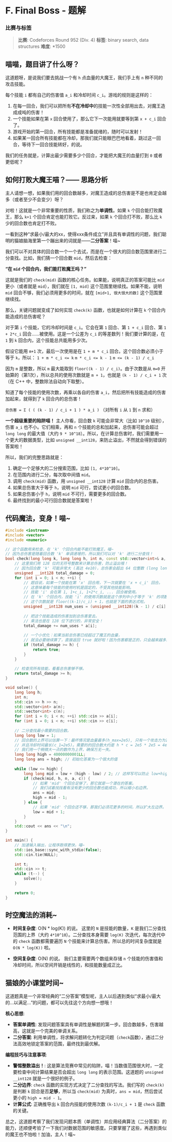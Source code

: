 # F. Final Boss - 题解

### 比赛与标签
> **比赛**: Codeforces Round 952 (Div. 4)
> **标签**: binary search, data structures
> **难度**: *1500

## 喵喵，题目讲了什么呀？
这道题呀，是说我们要去挑战一个有 `h` 点血量的大魔王，我们手上有 `n` 种不同的攻击技能。

每个技能 `i` 都有自己的伤害值 `a_i` 和冷却时间 `c_i`。游戏的规则是这样的：
1.  在每一回合，我们可以把所有**不在冷却中**的技能一次性全部用出去，对魔王造成成吨的伤害！
2.  一个技能如果在第 `x` 回合使用了，那么它下一次能用就要等到第 `x + c_i` 回合了。
3.  游戏开始的第一回合，所有技能都是准备就绪的，随时可以发射！
4.  如果某一回合所有技能都在冷却，那我们就只能眼巴巴地看着，跳过这一回合，等待下一回合技能转好，的说。

我们的任务就是，计算出最少需要多少个回合，才能把大魔王的血量打到 `0` 或者更低呢？

## 如何打败大魔王喵？—— 思路分析
主人请想一想，如果我们用的回合数越多，对魔王造成的总伤害是不是也肯定会越多（或者至少不会变少）呀？

对啦！这就是一个非常重要的性质，我们称之为**单调性**。如果 `k` 个回合能打败魔王，那么 `k+1` 个回合肯定也能打败它。反过来，如果 `k` 个回合打不败，那么比 `k` 少的回合数也肯定打不败。

一看到这种“求最小/最大的xx，使得xxx条件成立”并且具有单调性的问题，我们聪明的猫娘脑海里第一个蹦出来的词就是——**二分答案**！喵~

我们可以不对具体的回合数一个一个去试，而是在一个很大的回合数范围里进行二分查找。比如，我们猜一个回合数 `mid`，然后去检查：

**“在 `mid` 个回合内，我们能打败魔王吗？”**

这就是我们的 `check(mid)` 函数的核心任务。如果能，说明真正的答案可能比 `mid` 更小（或者就是 `mid`），我们就在 `[1, mid]` 这个范围里继续找。如果不能，说明 `mid` 回合不够，我们必须用更多的时间，就在 `[mid+1, 很大很大的数]` 这个范围里继续找。

那么，关键问题就变成了如何实现 `check(k)` 函数，也就是如何计算在 `k` 个回合内能造成的总伤害呢？

对于第 `i` 个技能，它的冷却时间是 `c_i`。它会在第 `1` 回合、第 `1 + c_i` 回合、第 `1 + 2*c_i` 回合……被使用。这是一个公差为 `c_i` 的等差数列！我们要计算的是，在 `1` 到 `k` 回合内，这个技能总共能用多少次。

假设它能用 `m+1` 次，最后一次使用是在 `1 + m * c_i` 回合。这个回合数必须小于等于 `k`，所以：
`1 + m * c_i <= k`
`m * c_i <= k - 1`
`m <= (k - 1) / c_i`

因为 `m` 是整数，所以 `m` 最大能取到 `floor((k - 1) / c_i)`。由于次数是从 `m=0` 开始算的（第1次），所以总共的使用次数就是 `m + 1`，也就是 `(k - 1) / c_i + 1` 次（在 C++ 中，整数除法自动向下取整）。

知道了每个技能的使用次数，再乘以各自的伤害 `a_i`，然后把所有技能造成的伤害加起来，就得到了 `k` 回合内的总伤害！

`总伤害 = Σ ( ( (k - 1) / c_i + 1 ) * a_i )`  （对所有 `i` 从 `1` 到 `n` 求和）

**一个超级重要的陷阱喵！**
主人你看，回合数 `k` 可能会非常大（比如 `10^10` 级别），伤害 `a_i` 也不小。它们相乘，再和 `n` 个技能的总和加起来，总伤害可能会超过 `long long` 的最大值（大约 `9 * 10^18`）。所以，在计算总伤害时，我们需要用一个更大的数据类型，比如 `unsigned __int128`，来防止溢出，不然就会得到错误的答案啦！

所以，我们的完整思路就是：
1.  确定一个足够大的二分搜索范围，比如 `[1, 4*10^10]`。
2.  在范围内进行二分，每次取中间值 `mid`。
3.  调用 `check(mid)` 函数，用 `unsigned __int128` 计算 `mid` 回合内的总伤害。
4.  如果总伤害大于等于 `h`，说明 `mid` 可行，尝试更小的回合数。
5.  如果总伤害小于 `h`，说明 `mid` 不可行，需要更多的回合数。
6.  最终找到的最小可行回合数就是答案啦！

## 代码魔法，变身！喵~
```cpp
#include <iostream>
#include <vector>
#include <numeric>

// 这个函数用来检查，在 'k' 个回合内能不能打败魔王，喵~
// 因为总伤害是随着回合数 'k' 单调递增的，所以我们可以对 'k' 进行二分查找！
bool check(long long k, long long h, int n, const std::vector<int>& a, const std::vector<int>& c) {
    // 这里我们用 128 位的无符号整数来计算总伤害，防止溢出哦！
    // 因为回合数 'k' 可能非常大 (高达 4e10)，总伤害会超出 64 位整数 (long long) 的范围。
    unsigned __int128 total_damage = 0;
    for (int i = 0; i < n; ++i) {
        // 题目说，如果一个技能在第 'x' 回合用，下一次就要在 'x + c_i' 回合。
        // 这意味着每个技能的使用时机是固定的，不受其他技能影响。
        // 技能 'i' 会在第 1, 1+c_i, 1+2*c_i, ... 回合被使用。
        // 在 'k' 个回合内，技能 'i' 的使用次数就是这个序列中小于等于 'k' 的项数。
        // 这个次数就是 floor((k-1)/c_i) + 1，也就是下面的表达式啦。
        unsigned __int128 num_uses = (unsigned __int128)(k - 1) / c[i] + 1;
        
        // 把这个技能造成的伤害加到总伤害里去。
        // 乘法也是在 128 位下进行的，非常安全！
        total_damage += num_uses * a[i];
        
        // 一个小优化：如果当前总伤害已经超过了魔王的血量，
        // 就没必要继续算了，直接返回 true 就好啦！因为伤害都是正的，只会越来越多。
        if (total_damage >= h) {
            return true;
        }
    }
    
    // 检查完所有技能，看看总伤害够不够。
    return total_damage >= h;
}

void solve() {
    long long h;
    int n;
    std::cin >> h >> n;
    std::vector<int> a(n);
    std::vector<int> c(n);
    for (int i = 0; i < n; ++i) std::cin >> a[i];
    for (int i = 0; i < n; ++i) std::cin >> c[i];
    
    // 二分查找最小需要的回合数。
    long long low = 1;
    // 回合数的上界可以估算一下：最坏情况是血量最多(h_max=2e5), 只有一个攻击力为1的技能(a_1=1), 
    // 并且冷却时间最长(c_1=2e5)。需要的的回合数大约是 h * c = 2e5 * 2e5 = 4e10。
    // 我们用一个稍微大一点的数作为上界，确保万无一失。
    long long high = 40000000001LL; 
    long long ans = high; // 初始化答案为一个很大的值
    
    while (low <= high) {
        long long mid = low + (high - low) / 2; // 这样写可以防止 low+high 溢出
        if (check(mid, h, n, a, c)) {
            // 如果 'mid' 个回合足够了，那它就是一个潜在的答案。
            // 我们试着找找看有没有更少的回合数也能成功，所以缩小右边界。
            ans = mid;
            high = mid - 1;
        } else {
            // 如果 'mid' 个回合还不够，那我们必须花更多的时间，所以扩大左边界。
            low = mid + 1;
        }
    }
    std::cout << ans << "\n";
}

int main() {
    // 加速输入输出，让程序跑得更快，喵~
    std::ios_base::sync_with_stdio(false);
    std::cin.tie(NULL);
    
    int t;
    std::cin >> t;
    while (t--) {
        solve();
    }
    
    return 0;
}
```

## 时空魔法的消耗~
- **时间复杂度**: O(N * log(K)) 的说。
  这里的 `N` 是技能的数量，`K` 是我们二分查找范围的上界（大约 `4*10^10`）。二分查找本身需要 `log(K)` 次迭代，每次迭代中的 `check` 函数都需要遍历 `N` 个技能来计算总伤害。所以总的时间复杂度就是 `O(N * log(K))` 啦。

- **空间复杂度**: O(N) 的说。
  我们主要需要两个数组来存储 `n` 个技能的伤害值和冷却时间，所以空间开销是线性的，和技能数量成正比。

## 猫娘的小课堂时间~
这道题真是一个非常经典的“二分答案”模型呢，主人以后遇到类似“求最小/最大的...以满足...”的问题，都可以先往这个方向想一想哦！

**核心思想**:
*   **答案单调性**: 发现问题答案具有单调性是解题的第一步。回合数越多，伤害越高，这就是一个完美的单调关系。
*   **二分答案**: 利用单调性，将求解问题转化为判定问题（`check`函数），通过二分法高效地锁定答案的范围，最终找到最优解。

**编程技巧与注意事项**:
*   **警惕整数溢出！**: 这是算法竞赛中常见的陷阱，喵！当数值范围很大时，一定要检查中间计算结果是否会超出 `long long` 的表示范围。这道题的 `unsigned __int128` 就是一个很好的例子。
*   **二分边界**: `check` 函数的实现方式决定了二分查找的写法。我们写的 `check(k)` 是判断 `k` 回合是否**足够**，所以当 `check(mid)` 为真时，`ans = mid`，然后尝试更小的 `high = mid - 1`。
*   **计算公式**: 正确推导出 `k` 回合内技能的使用次数 `(k-1)/c_i + 1` 是 `check` 函数的关键。

总之，这道题考察了我们发现问题本质（单调性）并应用经典算法（二分答案）的能力，还顺便考验了一下我们对数据范围的敏感度。只要掌握了这些，再遇到类似的魔王也不怕啦！加油，主人！喵~